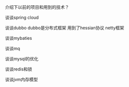 介绍下以前的项目和用到的技术？

谈谈spring cloud

谈谈dubbo
dubbo是分布式框架 
用到了hessian协议 netty框架

谈谈mybaties

谈谈mq

谈谈mysql的优化

谈谈redis和锁

谈谈jvm内存模型

